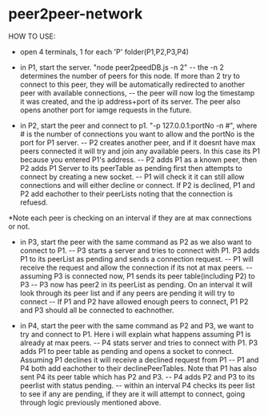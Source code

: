 # peer2peer-network

HOW TO USE:
- open 4 terminals, 1 for each 'P' folder(P1,P2,P3,P4)
- in P1, start the server. "node peer2peedDB.js -n 2"
-- the -n 2 determines the number of peers for this node. If more than 2 try to connect to this peer, they will be automatically redirected to another peer with available connections,
-- the peer will now log the timestamp it was created, and the ip address+port of its server. The peer also opens another port for iamge requests in the future. 

- in P2, start the peer and connect to p1. "-p 127.0.0.1:portNo -n #", where # is the number of connections you want to allow and the portNo is the port for P1 server. 
-- P2 creates another peer, and if it doesnt have max peers connected it will try and join any available peers. In this case its P1 because you entered P1's address.
-- P2 adds P1 as a known peer, then P2 adds P1 Server to its peerTable as pending first then attempts to connect by creating a new socket. 
-- P1 will check it it can still allow connections and will either decline or connect. If P2 is declined, P1 and P2 add eachother to their peerLists noting that the connection is refuesd. 

 *Note each peer is checking on an interval if they are at max connections or not. 


- in P3, start the peer with the same command as P2 as we also want to connect to P1. 
-- P3 starts a server and tries to connect with P1. P3 adds P1 to its peerList as pending and sends a connection request. 
-- P1 will receive the request and allow the connection if its not at max peers. 
-- assuming P3 is connected now, P1 sends its peer table(including P2) to P3
-- P3 now has peer2 in its peerList as pending. On an interval it will look through its peer list and if any peers are pending it will try to connect
-- If P1 and P2 have allowed enough peers to connect, P1 P2 and P3 should all be connected to eachnother.

- in P4, start the peer with the same command as P2 and P3, we want to try and connect to P1. Here i will explain what happens assuming P1 is already at max peers.
--  P4 stats server and tries to connect with P1. P3 adds P1 to peer table as pending and opens a socket to connect. Assuming P1 declines it will receive a declined request from P1
--  P1 and P4 both add eachother to their declinePeerTables. Note that P1 has also sent P4 its peer table which has P2 and P3.
--  P4 adds P2 and P3 to its peerlist with status pending. 
--  within an interval P4 checks its peer list to see if any are pending, if they are it will attempt to connect, going through logic previously mentioned above. 
